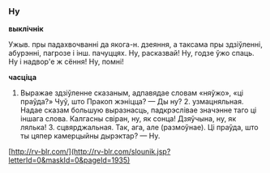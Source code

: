 ### Ну
**выклічнік**

Ужыв. пры падахвочванні да якога-н. дзеяння, а таксама пры здзіўленні, абурэнні, пагрозе і інш. пачуццях. Ну, расказвай! Ну, годзе ўжо спаць. Ну і надвор'е ж сёння! Ну, помні!

**часціца**

1. Выражае здзіўленне сказаным, адпавядае словам «няўжо», «ці праўда?» Чуў, што Пракоп жэніцца?  — Ды ну? 2. узмацняльная. Надае сказам большую выразнасць, падкрэслівае значэнне таго ці іншага слова. Калгасны свіран, ну, як сонца! Дзяўчына, ну, як лялька! 3. сцвярджальная. Так, ага, але (размоўнае). Ці праўда, што ты цяпер камерцыйны дырэктар? — Ну.

<a rel="author">[http://rv-blr.com/](http://rv-blr.com/slounik.jsp?letterId=0&maskId=0&pageId=1935)</a>
